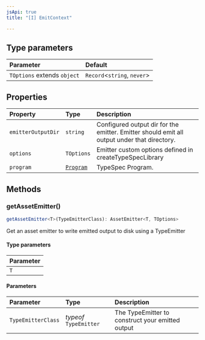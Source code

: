 ```yaml
---
jsApi: true
title: "[I] EmitContext"

---
```

## Type parameters

| Parameter | Default |
| :------ | :------ |
| `TOptions` extends `object` | `Record`<`string`, `never`\> |

## Properties

| Property | Type | Description |
| :------ | :------ | :------ |
| `emitterOutputDir` | `string` | Configured output dir for the emitter. Emitter should emit all output under that directory. |
| `options` | `TOptions` | Emitter custom options defined in createTypeSpecLibrary |
| `program` | [`Program`](Program.md) | TypeSpec Program. |

## Methods

### getAssetEmitter()

```ts
getAssetEmitter<T>(TypeEmitterClass): AssetEmitter<T, TOptions>
```

Get an asset emitter to write emitted output to disk using a TypeEmitter

#### Type parameters

| Parameter |
| :------ |
| `T` |

#### Parameters

| Parameter | Type | Description |
| :------ | :------ | :------ |
| `TypeEmitterClass` | *typeof* `TypeEmitter` | The TypeEmitter to construct your emitted output |
